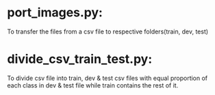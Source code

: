 # port_images.py:  
To transfer the files from a csv file to respective folders(train, dev, test)  
# divide_csv_train_test.py:  
To divide csv file into train, dev & test csv files with equal proportion of each class in dev & test file while train contains the rest of it.